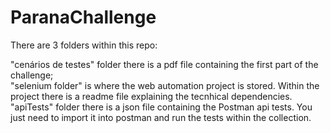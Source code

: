 # ParanaChallenge

There are 3 folders within this repo:

"cenários de testes" folder there is a pdf file containing the first part of the challenge;<br>
"selenium folder" is where the web automation project is stored. Within the project there is a readme file explaining the tecnhical dependencies.<br>
"apiTests" folder there is a json file containing the Postman api tests. You just need to import it into postman and run the tests within the collection. 
